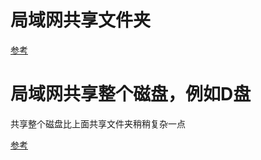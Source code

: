 # 局域网共享文件夹

[参考](https://jingyan.baidu.com/article/bad08e1e2e013b09c8512107.html)


# 局域网共享整个磁盘，例如D盘

共享整个磁盘比上面共享文件夹稍稍复杂一点

[参考](https://blog.csdn.net/chengmo123/article/details/95520053)